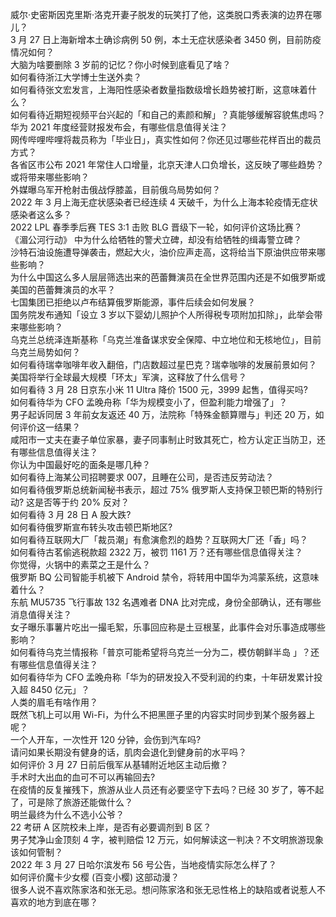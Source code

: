 威尔·史密斯因克里斯·洛克开妻子脱发的玩笑打了他，这类脱口秀表演的边界在哪儿？  
3 月 27 日上海新增本土确诊病例 50 例，本土无症状感染者 3450 例，目前防疫情况如何？  
大脑为啥要删除 3 岁前的记忆？你小时候到底看见了啥？  
如何看待浙江大学博士生送外卖？  
如何看待张文宏发言，上海阳性感染者数量指数级增长趋势被打断，这意味着什么？  
如何看待近期短视频平台兴起的「和自己的素颜和解」？真能够缓解容貌焦虑吗？  
华为 2021 年度经营财报发布会，有哪些信息值得关注？  
网传哔哩哔哩将裁员称为「毕业日」，真实性如何？你还见过哪些花样百出的裁员方式？  
各省区市公布 2021 年常住人口增量，北京天津人口负增长，这反映了哪些趋势？或将带来哪些影响？  
外媒曝乌军开枪射击俄战俘膝盖，目前俄乌局势如何？  
2022 年 3 月上海无症状感染者已经连续 4 天破千，为什么上海本轮疫情无症状感染者这么多？  
2022 LPL 春季季后赛 TES 3:1 击败 BLG 晋级下一轮，如何评价这场比赛？  
《湄公河行动》 中为什么给牺牲的警犬立碑，却没有给牺牲的缉毒警立碑？  
沙特石油设施遭导弹袭击，燃起大火，油价应声走高，这将给当下原油供应带来哪些影响？  
为什么中国这么多人层层筛选出来的芭蕾舞演员在全世界范围内还是不如俄罗斯或美国的芭蕾舞演员的水平？  
七国集团已拒绝以卢布结算俄罗斯能源，事件后续会如何发展？  
国务院发布通知「设立 3 岁以下婴幼儿照护个人所得税专项附加扣除」，此举会带来哪些影响？  
乌克兰总统泽连斯基称「乌克兰准备谋求安全保障、中立地位和无核地位」，目前乌克兰局势如何？  
如何看待瑞幸咖啡年收入翻倍，门店数超过星巴克？瑞幸咖啡的发展前景如何？  
美国将举行全球最大规模「环太」军演，这释放了什么信号？  
如何看待 3 月 28 日京东小米 11 Ultra 降价 1500 元，3999 起售，值得买吗?  
如何看待华为 CFO 孟晚舟称「华为规模变小了，但盈利能力增强了」？  
男子起诉同居 3 年前女友返还 40 万，法院称「特殊金额算赠与」判还 20 万，如何评价这一结果？  
咸阳市一丈夫在妻子单位家暴，妻子同事制止时致其死亡，检方认定正当防卫，还有哪些信息值得关注？  
你认为中国最好吃的面条是哪几种？  
如何看待上海某公司招聘要求 007，且睡在公司，是否违反劳动法？  
如何看待俄罗斯总统新闻秘书表示，超过 75% 俄罗斯人支持保卫顿巴斯的特别行动? 这是否等于约 20% 反对？  
如何看待 3 月 28 日 A 股大跌?  
如何看待俄罗斯宣布转头攻击顿巴斯地区?  
如何看待互联网大厂「裁员潮」有愈演愈烈的趋势？互联网大厂还「香」吗？  
如何看待古茗偷逃税款超 2322 万，被罚 1161 万？还有哪些信息值得关注？  
你觉得，火锅中的素菜之王是什么？  
俄罗斯 BQ 公司智能手机被下 Android 禁令，将转用中国华为鸿蒙系统，这意味着什么？  
东航 MU5735 飞行事故 132 名遇难者 DNA 比对完成，身份全部确认，还有哪些消息值得关注？  
女子曝乐事薯片吃出一撮毛絮，乐事回应称是土豆根茎，此事件会对乐事造成哪些影响？  
如何看待乌克兰情报称「普京可能希望将乌克兰一分为二，模仿朝鲜半岛 」？还有哪些信息值得关注？  
如何看待华为 CFO 孟晚舟称「华为的研发投入不受利润的约束，十年研发累计投入超 8450 亿元」？  
人类的眉毛有啥作用？  
既然飞机上可以用 Wi-Fi，为什么不把黑匣子里的内容实时同步到某个服务器上呢？  
一个人开车，一次性开 120 分钟，会伤到汽车吗?  
请问如果长期没有健身的话，肌肉会退化到健身前的水平吗？  
如何评价 3 月 27 日前后俄军从基辅附近地区主动后撤？  
手术时大出血的血可不可以再输回去?  
在疫情的反复摧残下，旅游从业人员还有必要坚守下去吗？已经 30 岁了，等不起了，可是除了旅游还能做什么？  
明兰最终为什么不选小公爷？  
22 考研 A 区院校未上岸，是否有必要调剂到 B 区？  
男子梵净山金顶刻 4 字，被判赔偿 12 万元，如何解读这一判决？不文明旅游现象该如何管制？  
2022 年 3 月 27 日哈尔滨发布 56 号公告，当地疫情实际怎么样了？  
如何评价魔卡少女樱 (百变小樱) 这部动漫？  
很多人说不喜欢陈家洛和张无忌。想问陈家洛和张无忌性格上的缺陷或者说惹人不喜欢的地方到底在哪？  
